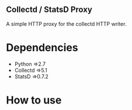 ## Collectd / StatsD Proxy

A simple HTTP proxy for the collectd HTTP writer. 

# Dependencies

- Python  =>2.7
- Collectd =>5.1
- StatsD  =>0.7.2

# How to use


